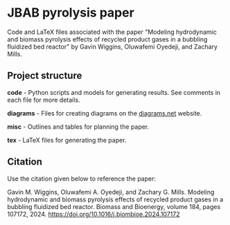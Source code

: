 # JBAB pyrolysis paper

Code and LaTeX files associated with the paper "Modeling hydrodynamic and biomass pyrolysis effects of recycled product gases in a bubbling fluidized bed reactor" by Gavin Wiggins, Oluwafemi Oyedeji, and Zachary Mills.

## Project structure

**code** - Python scripts and models for generating results. See comments in each file for more details.

**diagrams** - Files for creating diagrams on the [diagrams.net](https://www.diagrams.net) website.

**misc** - Outlines and tables for planning the paper.

**tex** - LaTeX files for generating the paper.

## Citation

Use the citation given below to reference the paper:

Gavin M. Wiggins, Oluwafemi A. Oyedeji, and Zachary G. Mills. Modeling hydrodynamic and biomass pyrolysis effects of recycled product gases in a bubbling fluidized bed reactor. Biomass and Bioenergy, volume 184, pages 107172, 2024. https://doi.org/10.1016/j.biombioe.2024.107172
